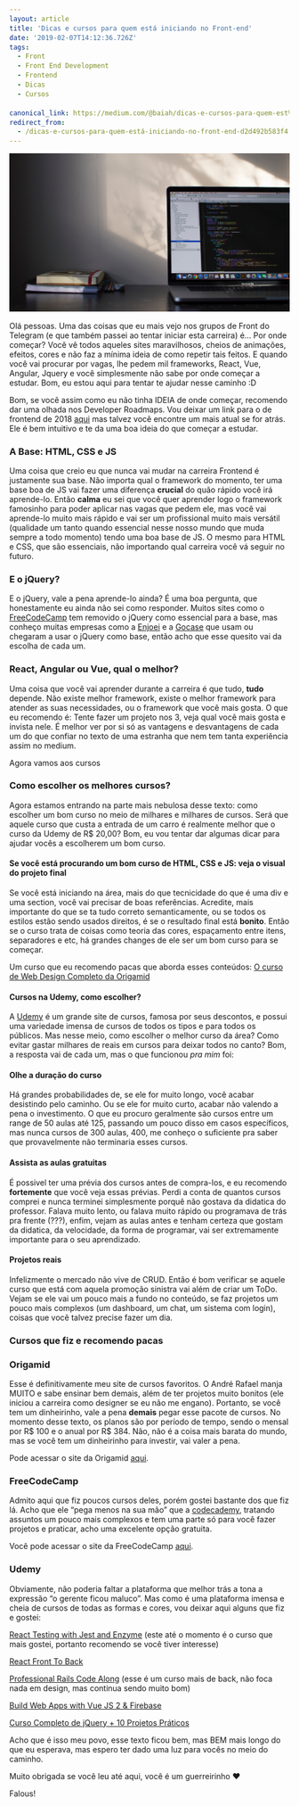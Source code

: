 ```yaml
---
layout: article
title: 'Dicas e cursos para quem está iniciando no Front-end'
date: '2019-02-07T14:12:36.726Z'
tags:
  - Front
  - Front End Development
  - Frontend
  - Dicas
  - Cursos

canonical_link: https://medium.com/@baiah/dicas-e-cursos-para-quem-est%C3%A1-iniciando-no-front-end-d2d492b583f4
redirect_from:
  - /dicas-e-cursos-para-quem-está-iniciando-no-front-end-d2d492b583f4
---
```


![](assets/posts/dicas-e-cursos-para-quem-esta-iniciando-no-frontend/asset-1.jpg)

Olá pessoas. Uma das coisas que eu mais vejo nos grupos de Front do Telegram (e que também passei ao tentar iniciar esta carreira) é… Por onde começar? Você vê todos aqueles sites maravilhosos, cheios de animações, efeitos, cores e não faz a mínima ideia de como repetir tais feitos. E quando você vai procurar por vagas, lhe pedem mil frameworks, React, Vue, Angular, Jquery e você simplesmente não sabe por onde começar a estudar. Bom, eu estou aqui para tentar te ajudar nesse caminho :D

<!--more-->

Bom, se você assim como eu não tinha IDEIA de onde começar, recomendo dar uma olhada nos Developer Roadmaps. Vou deixar um link para o de frontend de 2018 [aqui](https://github.com/kamranahmedse/developer-roadmap/blob/master/images/frontend.png) mas talvez você encontre um mais atual se for atrás. Ele é bem intuitivo e te da uma boa ideia do que começar a estudar.

### A Base: HTML, CSS e JS

Uma coisa que creio eu que nunca vai mudar na carreira Frontend é justamente sua base. Não importa qual o framework do momento, ter uma base boa de JS vai fazer uma diferença **crucial** do quão rápido você irá aprende-lo. Então **calma** eu sei que você quer aprender logo o framework famosinho para poder aplicar nas vagas que pedem ele, mas você vai aprende-lo muito mais rápido e vai ser um profissional muito mais versátil (qualidade um tanto quando essencial nesse nosso mundo que muda sempre a todo momento) tendo uma boa base de JS. O mesmo para HTML e CSS, que são essenciais, não importando qual carreira você vá seguir no futuro.

### E o jQuery?

E o jQuery, vale a pena aprende-lo ainda? É uma boa pergunta, que honestamente eu ainda não sei como responder. Muitos sites como o [FreeCodeCamp](https://learn.freecodecamp.org/) tem removido o jQuery como essencial para a base, mas conheço muitas empresas como a [Enjoei](https://www.enjoei.com.br/) e a [Gocase](https://www.gocase.com.br/) que usam ou chegaram a usar o jQuery como base, então acho que esse quesito vai da escolha de cada um.

### React, Angular ou Vue, qual o melhor?

Uma coisa que você vai aprender durante a carreira é que tudo, **tudo** depende. Não existe melhor framework, existe o melhor framework para atender as suas necessidades, ou o framework que você mais gosta. O que eu recomendo é: Tente fazer um projeto nos 3, veja qual você mais gosta e invista nele. É melhor ver por si só as vantagens e desvantagens de cada um do que confiar no texto de uma estranha que nem tem tanta experiência assim no medium.

Agora vamos aos cursos

### Como escolher os melhores cursos?

Agora estamos entrando na parte mais nebulosa desse texto: como escolher um bom curso no meio de milhares e milhares de cursos. Será que aquele curso que custa a entrada de um carro é realmente melhor que o curso da Udemy de R\$ 20,00? Bom, eu vou tentar dar algumas dicar para ajudar vocês a escolherem um bom curso.

#### Se você está procurando um bom curso de HTML, CSS e JS: veja o visual do projeto final

Se você está iniciando na área, mais do que tecnicidade do que é uma div e uma section, você vai precisar de boas referências. Acredite, mais importante do que se ta tudo correto semanticamente, ou se todos os estilos estão sendo usados direitos, é se o resultado final está **bonito**. Então se o curso trata de coisas como teoria das cores, espaçamento entre itens, separadores e etc, há grandes changes de ele ser um bom curso para se começar.

Um curso que eu recomendo pacas que aborda esses conteúdos: [O curso de Web Design Completo da Origamid](https://www.origamid.com/curso/web-design-completo/)

#### Cursos na Udemy, como escolher?

A [Udemy](https://www.udemy.com/) é um grande site de cursos, famosa por seus descontos, e possui uma variedade imensa de cursos de todos os tipos e para todos os públicos. Mas nesse meio, como escolher o melhor curso da área? Como evitar gastar milhares de reais em cursos para deixar todos no canto? Bom, a resposta vai de cada um, mas o que funcionou _pra mim_ foi:

#### Olhe a duração do curso

Há grandes probabilidades de, se ele for muito longo, você acabar desistindo pelo caminho. Ou se ele for muito curto, acabar não valendo a pena o investimento. O que eu procuro geralmente são cursos entre um range de 50 aulas até 125, passando um pouco disso em casos específicos, mas nunca cursos de 300 aulas, 400, me conheço o suficiente pra saber que provavelmente não terminaria esses cursos.

#### Assista as aulas gratuitas

É possivel ter uma prévia dos cursos antes de compra-los, e eu recomendo **fortemente** que você veja essas prévias. Perdi a conta de quantos cursos comprei e nunca terminei simplesmente porquê não gostava da didatica do professor. Falava muito lento, ou falava muito rápido ou programava de trás pra frente (???), enfim, vejam as aulas antes e tenham certeza que gostam da didatica, da velocidade, da forma de programar, vai ser extremamente importante para o seu aprendizado.

#### Projetos reais

Infelizmente o mercado não vive de CRUD. Então é bom verificar se aquele curso que está com aquela promoção sinistra vai além de criar um ToDo. Vejam se ele vai um pouco mais a fundo no conteúdo, se faz projetos um pouco mais complexos (um dashboard, um chat, um sistema com login), coisas que você talvez precise fazer um dia.

### Cursos que fiz e recomendo pacas

### Origamid

Esse é definitivamente meu site de cursos favoritos. O André Rafael manja MUITO e sabe ensinar bem demais, além de ter projetos muito bonitos (ele iniciou a carreira como designer se eu não me engano). Portanto, se você tem um dinheirinho, vale a pena **demais** pegar esse pacote de cursos. No momento desse texto, os planos são por período de tempo, sendo o mensal por R$ 100 e o anual por R$ 384. Não, não é a coisa mais barata do mundo, mas se você tem um dinheirinho para investir, vai valer a pena.

Pode acessar o site da Origamid [aqui](https://www.origamid.com/).

### FreeCodeCamp

Admito aqui que fiz poucos cursos deles, porém gostei bastante dos que fiz lá. Acho que ele “pega menos na sua mão” que a [codecademy](https://www.codecademy.com/pt-BR), tratando assuntos um pouco mais complexos e tem uma parte só para você fazer projetos e praticar, acho uma excelente opção gratuita.

Você pode acessar o site da FreeCodeCamp [aqui](https://learn.freecodecamp.org/).

### Udemy

Obviamente, não poderia faltar a plataforma que melhor trás a tona a expressão “o gerente ficou maluco”. Mas como é uma plataforma imensa e cheia de cursos de todas as formas e cores, vou deixar aqui alguns que fiz e gostei:

[React Testing with Jest and Enzyme](https://www.udemy.com/react-testing-with-jest-and-enzyme/learn/v4/overview) (este até o momento é o curso que mais gostei, portanto recomendo se você tiver interesse)

[React Front To Back](https://www.udemy.com/react-front-to-back/learn/v4/content)

[Professional Rails Code Along](https://www.udemy.com/professional-ruby-on-rails-coding-course/) (esse é um curso mais de back, não foca nada em design, mas continua sendo muito bom)

[Build Web Apps with Vue JS 2 & Firebase](https://www.udemy.com/build-web-apps-with-vuejs-firebase/)

[Curso Completo de jQuery + 10 Projetos Práticos](https://www.udemy.com/jquery-completo/)

Acho que é isso meu povo, esse texto ficou bem, mas BEM mais longo do que eu esperava, mas espero ter dado uma luz para vocês no meio do caminho.

Muito obrigada se você leu até aqui, você é um guerreirinho ❤

Falous!
